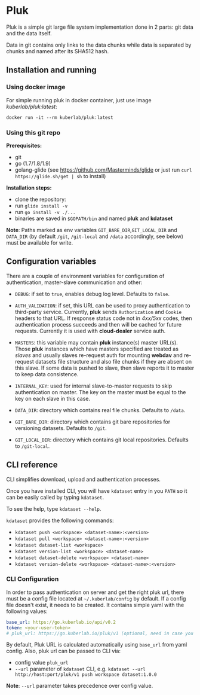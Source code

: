 # Pluk
Pluk is a simple git large file system implementation done in 2 parts: git data and the data itself.

Data in git contains only links to the data chunks while data is separated by chunks and named after its SHA512 hash.

## Installation and running

### Using docker image

For simple running pluk in docker container, just use image *kuberlab/pluk:latest*:

```
docker run -it --rm kuberlab/pluk:latest
```

### Using this git repo

**Prerequisites:**

   * git
   * go (1.7/1.8/1.9)
   * golang-glide (see https://github.com/Masterminds/glide or just run `curl https://glide.sh/get | sh` to install)

**Installation steps:**

* clone the repository:
* run `glide install -v`
* run `go install -v ./...`
* binaries are saved in `$GOPATH/bin` and named **pluk** and **kdataset**

**Note**: Paths marked as env variables `GIT_BARE_DIR`,`GIT_LOCAL_DIR` and `DATA_DIR`
 (by default `/git`, `/git-local` and `/data` accordingly, see below) must be available for write.

## Configuration variables

There are a couple of environment variables for configuration of authentication, master-slave communication and other:

* `DEBUG`: if set to `true`, enables debug log level. Defaults to `false`.
* `AUTH_VALIDATION`: if set, this URL can be used to proxy authentication to third-party service.
Currently, **pluk** sends `Authorization` and `Cookie` headers to that URL. If response status code not in *4xx/5xx* codes,
then authentication process succeeds and then will be cached for future requests. Currently it is used with **cloud-dealer** service auth.
* `MASTERS`: this variable may contain **pluk** instance(s) master URL(s). Those **pluk** instances which have masters specified are
treated as *slaves* and usually slaves re-request auth for mounting **webdav** and re-request datasets file structure and also
 file chunks if they are absent on this slave. If some data is pushed to slave, then slave reports it to master to keep data consistence.
* `INTERNAL_KEY`: used for internal slave-to-master requests to skip authentication on master. The key on the master must be equal to the key on each slave in this case.

* `DATA_DIR`: directory which contains real file chunks. Defaults to `/data`.
* `GIT_BARE_DIR`: directory which contains git bare repositories for versioning datasets. Defaults to `/git`.
* `GIT_LOCAL_DIR`: directory which contains git local repositories. Defaults to `/git-local`.

## CLI reference

CLI simplifies download, upload and authentication processes.

Once you have installed CLI, you will have `kdataset` entry in you `PATH` so it can be easily called by typing `kdataset`.

To see the help, type `kdataset --help`.

`kdataset` provides the following commands:
 * `kdataset push <workspace> <dataset-name>:<version>`
 * `kdataset pull <workspace> <dataset-name>:<version>`
 * `kdataset dataset-list <workspace>`
 * `kdataset version-list <workspace> <dataset-name>`
 * `kdataset dataset-delete <workspace> <dataset-name>`
 * `kdataset version-delete <workspace> <dataset-name>:<version>`

### CLI Configuration

In order to pass authentication on server and get the right pluk url, there must be a config file located at `~/.kuberlab/config`
by default. If a config file doesn't exist, it needs to be created. It contains simple yaml with the following values:

```yaml
base_url: https://go.kuberlab.io/api/v0.2
token: <your-user-token>
# pluk_url: https://go.kuberlab.io/pluk/v1 (optional, need in case you want to use another pluk instance)
```

By default, Pluk URL is calculated automatically using `base_url` from yaml config. Also, pluk url can be passed to CLI via:
* config value `pluk_url`
* `--url` parameter of `kdataset` CLI, e.g. `kdataset --url http://host:port/pluk/v1 push workspace dataset:1.0.0`

**Note**: `--url` parameter takes precedence over config value.

